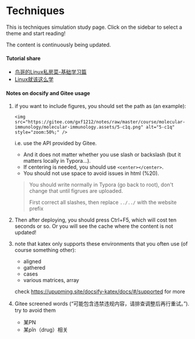 # Techniques

This is techniques simulation study page. Click on the sidebar to select a theme and start reading!

The content is continuously being updated.

#### Tutorial share

- [鸟哥的Linux私房菜-基础学习篇](https://gitee.com/gxf1212/notes/raw/master/utils/tutorials/鸟哥的Linux私房菜-基础学习篇(第四版)高清完整书签PDF版.pdf)
- [Linux就该这么学](https://gitee.com/gxf1212/notes/raw/master/utils/tutorials/Linux就该这么学-高清晰PDF.pdf)



#### Notes on docsify and Gitee usage

1. if you want to include figures, you should set the path as (an example):

   ```shell
   <img src="https://gitee.com/gxf1212/notes/raw/master/course/molecular-immunology/molecular-immunology.assets/5-c1q.png" alt="5-c1q" style="zoom:50%;" />
   ```

   i.e. use the API provided by Gitee. 

   - And it does not matter whether you use slash or backslash (but it matters locally in Typora...).
   - If centering is needed, you should use `<center></center>`.
   - You should not use space to avoid issues in html (%20).

   > You should write normally in Typora (go back to root), don't change that until figrues are uploaded. 
   >
   > First correct all slashes, then replace `../../` with the website prefix

2. Then after deploying, you should press Ctrl+F5, which will cost ten seconds or so. Or you will see the cache where the content is not updated!

3. note that katex only supports these environments that you often use (of course something other):

   - aligned
   - gathered
   - cases
   - various matrices, array

    check https://upupming.site/docsify-katex/docs/#/supported for more

4. Gitee screened words (“可能包含违禁违规内容，请排查调整后再行重试。”). try to avoid them

   - 某PN
   - 某pǐn（drug）相关



